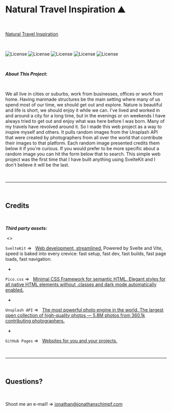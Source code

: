 # Natural Travel Inspiration ⛰️

<p>&nbsp;<p>

‎[Natural Travel Inspiration]()

<p>&nbsp;<p>
  
![License](https://img.shields.io/static/v1?label=Language&message=JavaScript&color=yellow)
![License](https://img.shields.io/static/v1?label=Language&message=HTML5&color=orange) ![License](https://img.shields.io/static/v1?label=Language&message=CSS3&color=blue) ![License](https://img.shields.io/static/v1?label=Framework&message=SvelteKit&color=green) 
![License](https://img.shields.io/static/v1?label=Framework&message=Pico.css&color=yellow)

<p>&nbsp;<p>

<strong><em>About This Project:</strong></em>

<p>&nbsp;<p>

We all live in cities or suburbs, work from businesses, offices or work from home. Having manmade structures be the main setting where many of us spend most of our time, we should get out and explore. Nature is beautiful and life is short, we should enjoy it while we can. I've lived and worked in and around a city for a long time, but in the evenings or on weekends I have always tried to get out and enjoy what was here before I was born. Many of my travels have revolved around it. So I made this web project as a way to inspire myself and others. It pulls random images from the Unsplash API that were created by photographers from all over the world that contribute their images to that platform. Each random image presented credits them below it if you're curious. If you would prefer to be more specific about a random image you can hit the form below that to search. This simple web project was the first time that I have built anything using SvelteKit and I don't believe it will be the last.

<p>&nbsp;<p>

---

<p>&nbsp;<p>

## Credits

<p>&nbsp;<p>

<strong><em>Third party assets:</strong></em>

<p>&nbsp;<>

`SvelteKit` =>‏‏‎ ‎ ‏‏‎ ‎[Web development, streamlined.](https://kit.svelte.dev/) Powered by Svelte and Vite, speed is baked into every crevice: fast setup, fast dev, fast builds, fast page loads, fast navigation.

<p>&nbsp;‏‏‎‏‏‎ ‎<strong>+</strong></p>

`Pico.css` =>‏‏‎ ‎ ‏‏‎ ‎[Minimal CSS Framework for semantic HTML. Elegant styles for all native HTML elements without .classes and dark mode automatically enabled.](https://picocss.com/)

<p>&nbsp;‏‏‎‏‏‎ ‎<strong>+</strong></p>

`Unsplash API` =>‏‏‎ ‎ ‏‏‎ ‎[The most powerful photo engine in the world. The largest open collection of high-quality photos — 5.8M photos from 360.1k contributing photographers. ](https://unsplash.com/developers)

<p>&nbsp;‏‏‎‏‏‎ ‎<strong>+</strong></p>

`GitHub Pages` =>‏‏‎ ‎ ‏‏‎ ‎[Websites for you and your projects.](https://pages.github.com/)

<p>&nbsp;<p>

---

<p>&nbsp;<p>

## Questions?

<p>&nbsp;<p>

Shoot me an e-mail! => jonathan@jonathanschimpf.com

<p>&nbsp;<p>

